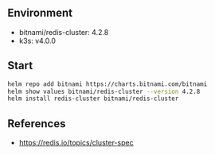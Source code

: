
## Environment
- bitnami/redis-cluster: 4.2.8
- k3s: v4.0.0

## Start
```bash
helm repo add bitnami https://charts.bitnami.com/bitnami
helm show values bitnami/redis-cluster --version 4.2.8
helm install redis-cluster bitnami/redis-cluster
```




## References
- https://redis.io/topics/cluster-spec
